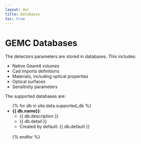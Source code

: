 ```yaml
---
layout: doc
title: Databases
toc: true
---
```


# GEMC Databases

The detectors parameters are stored in databases. This includes:

- Native Geant4 volumes
- Cad imports definitions
- Materials, including optical properties
- Optical surfaces
- Sensitivity parameters

The supported databases are:

 <ul>
	{% for db in site.data.supported_db %}
	<li> <b>{{ db.name}}</b>: 
 		<ul>
			<li> {{ db.description }}</li>
			<li> {{ db.detail }}</li>
			<li> Created by default: {{ db.default }}<br/><br/></li>
 		</ul>
	</li>
	{% endfor %}
</ul>


